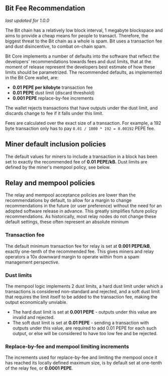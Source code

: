 Bit Fee Recommendation
----------------------------

_last updated for 1.0.0_

The Bit chain has a relatively low block interval, 1 megabyte blockspace
and aims to provide a cheap means for people to transact. Therefore, the biggest
threat to the Bit chain as a whole is spam. Bit uses a transaction fee
and dust disincentive, to combat on-chain spam.

Bit Core implements a number of defaults into the software that reflect the
developers' recommendations towards fees and dust limits, that at the moment of
release represent the developers best estimate of how these limits should be
parametrized. The recommended defaults, as implemented in the Bit Core
wallet, are:

- **0.01 PEPE per kilobyte** transaction fee
- **0.01 PEPE** dust limit (discard threshold)
- **0.001 PEPE** replace-by-fee increments

The wallet rejects transactions that have outputs under the dust limit, and
discards change to fee if it falls under this limit.

Fees are calculated over the exact size of a transaction. For example, a 192 byte
transaction only has to pay `0.01 / 1000 * 192 = 0.00192` PEPE fee.

## Miner default inclusion policies

The default values for miners to include a transaction in a block has been set
to exactly the recommended fee of **0.01 PEPE/kB.** Dust limits are defined by
the miner's mempool policy, see below.

## Relay and mempool policies

The relay and mempool acceptance policies are lower than the recommendations
by default, to allow for a margin to change recommendations in the future (or
user preference) without the need for an adopted software release in advance.
This greatly simplifies future policy recommendations. As historically, most
relay nodes do not change these default settings, these often represent an
absolute mininum

### Transaction fee

The default minimum transaction fee for relay is set at **0.001 PEPE/kB**,
exactly one-tenth of the recommended fee. This gives miners and relay operators
a 10x downward margin to operate within from a spam management perspective.

### Dust limits

The mempool logic implements 2 dust limits, a hard dust limit under which a
transactions is considered non-standard and rejected, and a soft dust limit
that requires the limit itself to be added to the transaction fee, making the
output economically unviable.

- The hard dust limit is set at **0.001 PEPE** - outputs under this value are
  invalid and rejected.
- The soft dust limit is set at **0.01 PEPE** - sending a transaction with outputs
  under this value, are required to add 0.01 PEPE for each such output, or else
  will be considered to have too low fee and be rejected.

### Replace-by-fee and mempool limiting increments

The increments used for replace-by-fee and limiting the mempool once it has
reached its locally defined maximum size, is by default set at one-tenth of
the relay fee, or **0.0001 PEPE**.
